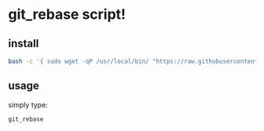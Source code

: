 # git_rebase script!

## install

```bash
bash -c '{ sudo wget -qP /usr/local/bin/ "https://raw.githubusercontent.com/rhuanpk/temporary/master/git_rebase/git_rebase" && sudo chmod +x /usr/local/bin/git_rebase; } && { echo -e "script: every \e[1mok\e[m!"; newgrp ${USER:-$(whoami)}; } || echo -e "script: something \e[1mwrong\e[m!"'
```

## usage

simply type:

```bash
git_rebase
```
